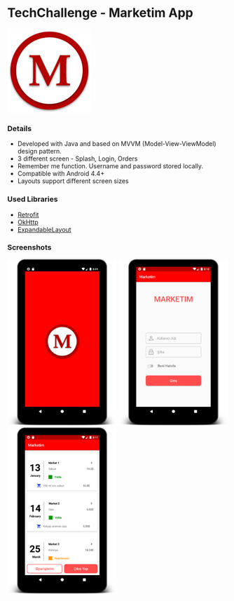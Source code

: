 # TechChallenge - Marketim App

![alt text](https://github.com/onuryurtturk/TechChallenge/blob/master/app/src/main/res/drawable/app_logo.png "Logo")

### Details

- Developed with Java and based on MVVM (Model-View-ViewModel) design pattern.
- 3 different screen - Splash, Login, Orders  
- Remember me function. Username and password stored locally.
- Compatible with Android 4.4+
- Layouts support different screen sizes

### Used Libraries

- [Retrofit](https://github.com/square/retrofit) 
- [OkHttp](https://github.com/square/okhttp) 
- [ExpandableLayout](https://github.com/cachapa/ExpandableLayout)


### Screenshots

<img src="https://github.com/onuryurtturk/TechChallenge/blob/master/screenshots/ss1.png" width="250"> <img src="https://github.com/onuryurtturk/TechChallenge/blob/master/screenshots/ss2.png" width="250">  <img src="https://github.com/onuryurtturk/TechChallenge/blob/master/screenshots/ss3.png" width="250"> 
